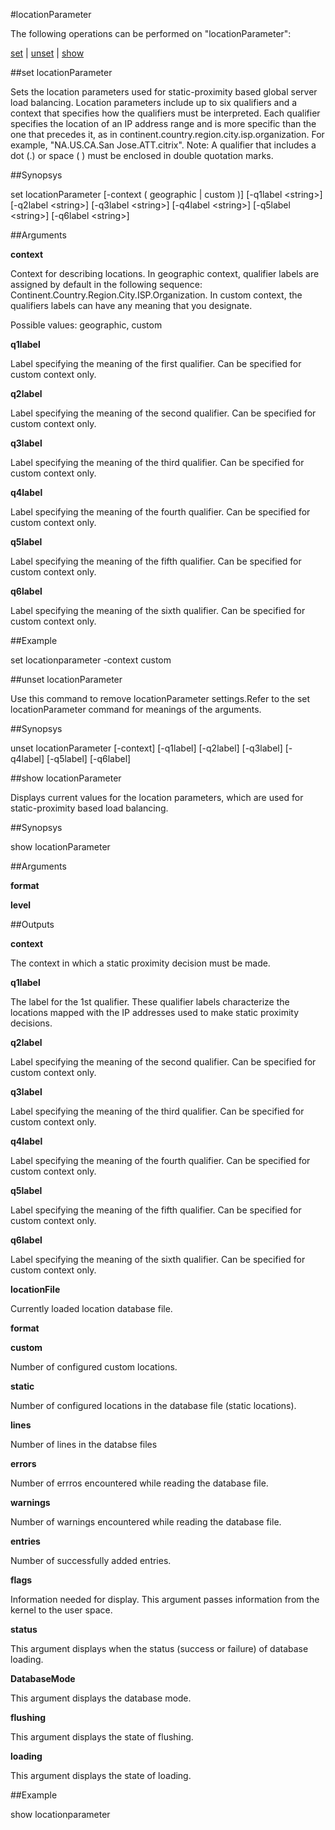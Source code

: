 #locationParameter

The following operations can be performed on "locationParameter":


[set](#set-locationparameter) | [unset](#unset-locationparameter) | [show](#show-locationparameter)

##set locationParameter

Sets the location parameters used for static-proximity based global server load balancing. Location parameters include up to six qualifiers and a context that specifies how the qualifiers must be interpreted. Each qualifier specifies the location of an IP address range and is more specific than the one that precedes it, as in continent.country.region.city.isp.organization. For example, "NA.US.CA.San Jose.ATT.citrix". Note: A qualifier that includes a dot (.) or space ( ) must be enclosed in double quotation marks.


##Synopsys

set locationParameter [-context ( geographic | custom )] [-q1label &lt;string>] [-q2label &lt;string>] [-q3label &lt;string>] [-q4label &lt;string>] [-q5label &lt;string>] [-q6label &lt;string>]


##Arguments

<b>context</b>
Context for describing locations. In geographic context, qualifier labels are assigned by default in the following sequence: Continent.Country.Region.City.ISP.Organization. In custom context, the qualifiers labels can have any meaning that you designate.
Possible values: geographic, custom

<b>q1label</b>
Label specifying the meaning of the first qualifier. Can be specified for custom context only.

<b>q2label</b>
Label specifying the meaning of the second qualifier. Can be specified for custom context only.

<b>q3label</b>
Label specifying the meaning of the third qualifier. Can be specified for custom context only.

<b>q4label</b>
Label specifying the meaning of the fourth qualifier. Can be specified for custom context only.

<b>q5label</b>
Label specifying the meaning of the fifth qualifier. Can be specified for custom context only.

<b>q6label</b>
Label specifying the meaning of the sixth qualifier. Can be specified for custom context only.



##Example

set locationparameter -context   custom

##unset locationParameter

Use this command to remove  locationParameter settings.Refer to the set  locationParameter command for meanings of the arguments.


##Synopsys

unset locationParameter [-context] [-q1label] [-q2label] [-q3label] [-q4label] [-q5label] [-q6label]


##show locationParameter

Displays current values for the location parameters, which are used for static-proximity based load balancing.


##Synopsys

show locationParameter


##Arguments

<b>format</b>

<b>level</b>



##Outputs

<b>context</b>
The context in which a static proximity decision must be made.

<b>q1label</b>
The label for the 1st qualifier. These qualifier labels characterize the locations mapped with the IP addresses used to make static proximity decisions.

<b>q2label</b>
Label specifying the meaning of the second qualifier. Can be specified for custom context only.

<b>q3label</b>
Label specifying the meaning of the third qualifier. Can be specified for custom context only.

<b>q4label</b>
Label specifying the meaning of the fourth qualifier. Can be specified for custom context only.

<b>q5label</b>
Label specifying the meaning of the fifth qualifier. Can be specified for custom context only.

<b>q6label</b>
Label specifying the meaning of the sixth qualifier. Can be specified for custom context only.

<b>locationFile</b>
Currently loaded location database file.

<b>format</b>

<b>custom</b>
Number of configured custom locations.

<b>static</b>
Number of configured locations in the database file (static locations).

<b>lines</b>
Number of lines in the databse files

<b>errors</b>
Number of errros encountered while reading the database file.

<b>warnings</b>
Number of warnings encountered while reading the database file.

<b>entries</b>
Number of successfully added entries.

<b>flags</b>
Information needed for display. This argument passes information from the kernel to the user space.

<b>status</b>
This argument displays when the status (success or failure) of database loading.

<b>DatabaseMode</b>
This argument displays the database mode.

<b>flushing</b>
This argument displays the state of flushing.

<b>loading</b>
This argument displays the state of loading.



##Example

show locationparameter


